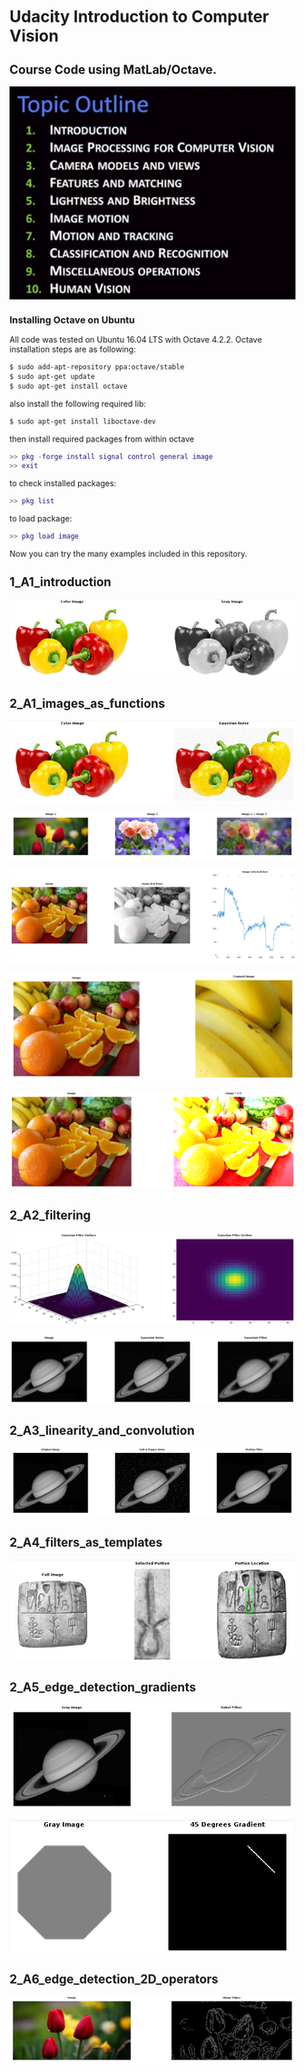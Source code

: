 # Udacity Introduction to Computer Vision 

## Course Code using MatLab/Octave.

<p align="center"> <img src="/misc/topics.png"> </p>

### Installing Octave on Ubuntu

All code was tested on Ubuntu 16.04 LTS with Octave 4.2.2. Octave installation steps are as following:

```bash
$ sudo add-apt-repository ppa:octave/stable
$ sudo apt-get update
$ sudo apt-get install octave
```
also install the following required lib:

```bash
$ sudo apt-get install liboctave-dev
```

then install required packages from within octave

```matlab
>> pkg -forge install signal control general image
>> exit
```

to check installed packages:

```matlab
>> pkg list
```
to load package:

```matlab
>> pkg load image
```

Now you can try the many examples included in this repository.

## 1_A1_introduction

<p align="center"> <img src="/misc/1_A1_2.png"> </p>

## 2_A1_images_as_functions

<p align="center"> <img src="/misc/2_A1_1.png"> </p>

<p align="center"> <img src="/misc/2_A1_2.png"> </p>

<p align="center"> <img src="/misc/2_A1_3.png"> </p>

<p align="center"> <img src="/misc/2_A1_4.png"> </p>

<p align="center"> <img src="/misc/2_A1_5.png"> </p>

## 2_A2_filtering

<p align="center"> <img src="/misc/2_A2_1.png"> </p>

<p align="center"> <img src="/misc/2_A2_2.png"> </p>

## 2_A3_linearity_and_convolution

<p align="center"> <img src="/misc/2_A3_2.png"> </p>

## 2_A4_filters_as_templates

<p align="center"> <img src="/misc/2_A4_1.png"> </p>

## 2_A5_edge_detection_gradients

<p align="center"> <img src="/misc/2_A5_1.png"> </p>

<p align="center"> <img src="/misc/2_A5_2.png"> </p>

## 2_A6_edge_detection_2D_operators

<p align="center"> <img src="/misc/2_A6_1.png"> </p>
